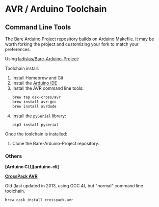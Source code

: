 # AVR / Arduino Toolchain

## Command Line Tools

The Bare Arduino Project repository builds on [Arduino Makefile](). It may be worth forking the project and customizing your fork to match your preferences.

Using [ladislas/Bare-Arduino-Project](https://github.com/ladislas/Bare-Arduino-Project):

Toolchain install:
1. Install Homebrew and Git
1. Install the [Arduino IDE](https://www.arduino.cc/en/main/software)
1. Install the AVR command line tools:
   ```bash
   brew tap osx-cross/avr
   brew install avr-gcc
   brew install avrdude
   ```
1. Install the `pySerial` library:
   ```
   pip3 install pyserial
   ```
Once the toolchain is installed:
1. Clone the Bare-Arduino-Project repository.

### Others

**[Arduino CLI][arduino-cli]**

[arduion-cli]: <>

**[CrossPack AVR][crosspack]**

Old (last updated in 2013, using GCC 4), but "normal" command line toolchain.

```brew cask install crosspack-avr```

[crosspack]: <>
